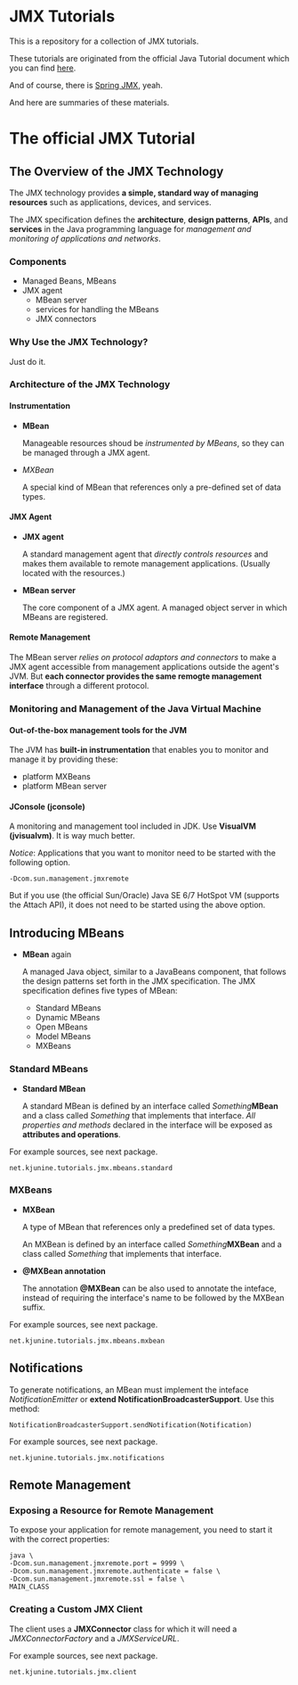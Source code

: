 JMX Tutorials
=============

This is a repository for a collection of JMX tutorials.

These tutorials are originated from the official Java Tutorial document which you can find [here](http://docs.oracle.com/javase/tutorial/jmx/index.html).

And of course, there is [Spring JMX](http://static.springsource.org/spring/docs/3.2.x/spring-framework-reference/html/jmx.html), yeah.

And here are summaries of these materials.


The official JMX Tutorial
=========================

The Overview of the JMX Technology
----------------------------------

The JMX technology provides **a simple, standard way of managing resources** such as applications, devices, and services.

The JMX specification defines the **architecture**, **design patterns**, **APIs**, and **services** in the Java programming language for _management and monitoring of applications and networks_.

### Components ###

* Managed Beans, MBeans
* JMX agent
	* MBean server
	* services for handling the MBeans
	* JMX connectors


### Why Use the JMX Technology? ###

Just do it.

### Architecture of the JMX Technology ###

#### Instrumentation ####

* **MBean**

	Manageable resources shoud be _instrumented by MBeans_, so they can be managed through a JMX agent.

* _MXBean_

	A special kind of MBean that references only a pre-defined set of data types.

#### JMX Agent ####

* **JMX agent**

	A standard management agent that _directly controls resources_ and makes them available to remote management applications.
	(Usually located with the resources.)

* **MBean server**

	The core component of a JMX agent.
	A managed object server in which MBeans are registered.

#### Remote Management ####

The MBean server _relies on protocol adaptors and connectors_ to make a JMX agent accessible from management applications outside the agent's JVM. But **each connector provides the same remogte management interface** through a different protocol.

### Monitoring and Management of the Java Virtual Machine ###

#### Out-of-the-box management tools for the JVM ####

The JVM has **built-in instrumentation** that enables you to monitor and manage it by providing these:

* platform MXBeans
* platform MBean server

#### JConsole (jconsole) ####

A monitoring and management tool included in JDK. Use **VisualVM (jvisualvm)**. It is way much better.

_Notice_: Applications that you want to monitor need to be started with the following option.

	-Dcom.sun.management.jmxremote

But if you use (the official Sun/Oracle) Java SE 6/7 HotSpot VM (supports the Attach API), it does not need to be started using the above option.


Introducing MBeans
-------------------

* **MBean** again

	A managed Java object, similar to a JavaBeans component, that follows the design patterns set forth in the JMX specification. The JMX specification defines five types of MBean:

	* Standard MBeans
	* Dynamic MBeans
	* Open MBeans
	* Model MBeans
	* MXBeans

### Standard MBeans ###

* **Standard MBean**

	A standard MBean is defined by an interface called _Something_**MBean** and a class called _Something_ that implements that interface. _All properties and methods_ declared in the interface will be exposed as **attributes and operations**.

For example sources, see next package.

	net.kjunine.tutorials.jmx.mbeans.standard

### MXBeans ###

* **MXBean**

	A type of MBean that references only a predefined set of data types.
	
	An MXBean is defined by an interface called _Something_**MXBean** and a class called _Something_ that implements that interface.

* **@MXBean annotation**

	The annotation **@MXBean** can be also used to annotate the inteface, instead of requiring the interface's name to be followed by the MXBean suffix.

For example sources, see next package.

	net.kjunine.tutorials.jmx.mbeans.mxbean


Notifications
-------------

To generate notifications, an MBean must implement the inteface _NotificationEmitter_ or **extend NotificationBroadcasterSupport**. Use this method:

	NotificationBroadcasterSupport.sendNotification(Notification)

For example sources, see next package.

	net.kjunine.tutorials.jmx.notifications


Remote Management
-----------------

### Exposing a Resource for Remote Management ###

To expose your application for remote management, you need to start it with the correct properties:

	java \
	-Dcom.sun.management.jmxremote.port = 9999 \
	-Dcom.sun.management.jmxremote.authenticate = false \
	-Dcom.sun.management.jmxremote.ssl = false \
	MAIN_CLASS

### Creating a Custom JMX Client ###

The client uses a **JMXConnector** class for which it will need a _JMXConnectorFactory_ and a _JMXServiceURL_.

For example sources, see next package.

	net.kjunine.tutorials.jmx.client
